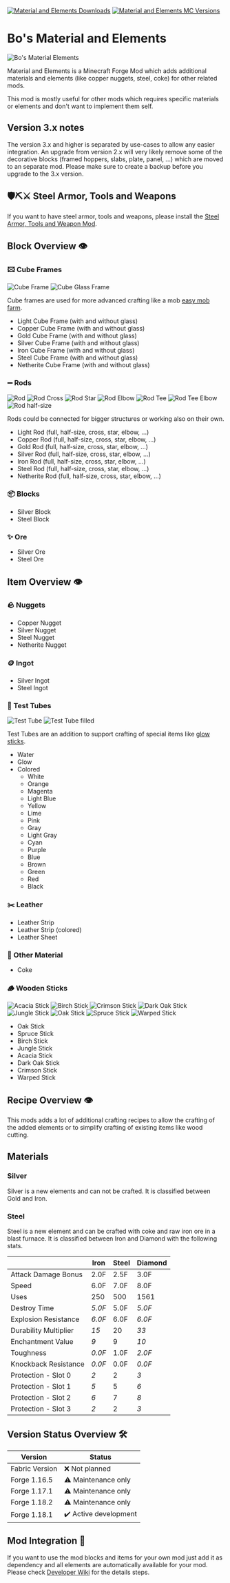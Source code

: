 [![Material and Elements Downloads](http://cf.way2muchnoise.eu/full_material-elements_downloads.svg)](https://www.curseforge.com/minecraft/mc-mods/material-elements)
[![Material and Elements MC Versions](http://cf.way2muchnoise.eu/versions/Minecraft_material-elements_all.svg)](https://www.curseforge.com/minecraft/mc-mods/material-elements)

# Bo's Material and Elements

![Bo's Material Elements][logo]

Material and Elements is a Minecraft Forge Mod which adds additional materials and elements (like copper nuggets, steel, coke) for other related mods.

This mod is mostly useful for other mods which requires specific materials or elements and don't want to implement them self.

## Version 3.x notes

The version 3.x and higher is separated by use-cases to allow any easier integration.
An upgrade from version 2.x will very likely remove some of the decorative blocks (framed hoppers, slabs, plate, panel, ...) which are moved to an separate mod.
Please make sure to create a backup before you upgrade to the 3.x version.

## 🛡️⛏️⚔️ Steel Armor, Tools and Weapons

If you want to have steel armor, tools and weapons, please install the [Steel Armor, Tools and Weapon Mod][steel-armor-tools-and-weapons].

## Block Overview 👁️

### 🖾 Cube Frames

![Cube Frame][cube_frame] ![Cube Glass Frame][cube_glass_frame]

Cube frames are used for more advanced crafting like a mob [easy mob farm][easy-mob-farm].

- Light Cube Frame (with and without glass)
- Copper Cube Frame (with and without glass)
- Gold Cube Frame (with and without glass)
- Silver Cube Frame (with and without glass)
- Iron Cube Frame (with and without glass)
- Steel Cube Frame (with and without glass)
- Netherite Cube Frame (with and without glass)

### ➖ Rods

![Rod][rod] ![Rod Cross][rod_cross] ![Rod Star][rod_star] ![Rod Elbow][rod_elbow] ![Rod Tee][rod_tee] ![Rod Tee Elbow][rod_tee_elbow] ![Rod half-size][rod_half_size]

Rods could be connected for bigger structures or working also on their own.

- Light Rod (full, half-size, cross, star, elbow, ...)
- Copper Rod (full, half-size, cross, star, elbow, ...)
- Gold Rod (full, half-size, cross, star, elbow, ...)
- Silver Rod (full, half-size, cross, star, elbow, ...)
- Iron Rod (full, half-size, cross, star, elbow, ...)
- Steel Rod (full, half-size, cross, star, elbow, ...)
- Netherite Rod (full, half-size, cross, star, elbow, ...)

### 📦 Blocks

- Silver Block
- Steel Block

### ✨ Ore

- Silver Ore
- Steel Ore

## Item Overview 👁️

### 🪨 Nuggets

- Copper Nugget
- Silver Nugget
- Steel Nugget
- Netherite Nugget

### 🪙 Ingot

- Silver Ingot
- Steel Ingot

### 🧪 Test Tubes

![Test Tube][test_tube] ![Test Tube filled][test_tube_filled]

Test Tubes are an addition to support crafting of special items like [glow sticks][glow-sticks].

- Water
- Glow
- Colored
  - White
  - Orange
  - Magenta
  - Light Blue
  - Yellow
  - Lime
  - Pink
  - Gray
  - Light Gray
  - Cyan
  - Purple
  - Blue
  - Brown
  - Green
  - Red
  - Black

### ✂️ Leather

- Leather Strip
- Leather Strip (colored)
- Leather Sheet

### 🔭 Other Material

- Coke

### 🪵 Wooden Sticks

![Acacia Stick][acacia_stick] ![Birch Stick][birch_stick] ![Crimson Stick][crimson_stick] ![Dark Oak Stick][dark_oak_stick] ![Jungle Stick][jungle_stick] ![Oak Stick][oak_stick] ![Spruce Stick][spruce_stick] ![Warped Stick][warped_stick]

- Oak Stick
- Spruce Stick
- Birch Stick
- Jungle Stick
- Acacia Stick
- Dark Oak Stick
- Crimson Stick
- Warped Stick

## Recipe Overview 👁️

This mods adds a lot of additional crafting recipes to allow the crafting of the added elements or to simplify crafting of existing items like wood cutting.

## Materials

### Silver

Silver is a new elements and can not be crafted.
It is classified between Gold and Iron.

### Steel

Steel is a new element and can be crafted with coke and raw iron ore in a blast furnace.
It is classified between Iron and Diamond with the following stats.

|                       | Iron   | Steel | Diamond |
| --------------------- | ------ | ----- | ------- |
| Attack Damage Bonus   | 2.0F   | 2.5F  | 3.0F    |
| Speed                 | 6.0F   | 7.0F  | 8.0F    |
| Uses                  | 250    | 500   | 1561    |
| Destroy Time          | _5.0F_ | 5.0F  | _5.0F_  |
| Explosion Resistance  | _6.0F_ | 6.0F  | _6.0F_  |
| Durability Multiplier | _15_   | 20    | _33_    |
| Enchantment Value     | _9_    | 9     | _10_    |
| Toughness             | _0.0F_ | 1.0F  | _2.0F_  |
| Knockback Resistance  | _0.0F_ | 0.0F  | _0.0F_  |
| Protection - Slot 0   | _2_    | 2     | _3_     |
| Protection - Slot 1   | _5_    | 5     | _6_     |
| Protection - Slot 2   | _6_    | 7     | _8_     |
| Protection - Slot 3   | _2_    | 2     | _3_     |

## Version Status Overview 🛠️

| Version        | Status                |
| -------------- | --------------------- |
| Fabric Version | ❌ Not planned        |
| Forge 1.16.5   | ⚠️ Maintenance only   |
| Forge 1.17.1   | ⚠️ Maintenance only   |
| Forge 1.18.2   | ⚠️ Maintenance only   |
| Forge 1.18.1   | ✔️ Active development |

## Mod Integration 🚀

If you want to use the mod blocks and items for your own mod just add it as dependency and all elements are automatically available for your mod.
Please check [Developer Wiki][dev-wiki] for the details steps.

[acacia_stick]: examples/item/small/acacia_stick.png
[birch_stick]: examples/item/small/birch_stick.png
[crimson_stick]: examples/item/small/crimson_stick.png
[cube_frame]: examples/block/small/cube_frame.png
[cube_glass_frame]: examples/block/small/cube_glass_frame.png
[dark_oak_stick]: examples/item/small/dark_oak_stick.png
[dev-wiki]: https://github.com/MarkusBordihn/BOs-Material-Elements/wiki
[easy-mob-farm]: https://www.curseforge.com/minecraft/mc-mods/easy-mob-farm
[glow-sticks]: https://www.curseforge.com/minecraft/mc-mods/glow-sticks
[jungle_stick]: examples/item/small/jungle_stick.png
[logo]: examples/material-elements.gif
[oak_stick]: examples/item/small/oak_stick.png
[rod]: examples/block/small/rod.png
[rod_cross]: examples/block/small/rod_cross.png
[rod_elbow]: examples/block/small/rod_elbow.png
[rod_half_size]: examples/block/small/rod_half_size.png
[rod_star]: examples/block/small/rod_star.png
[rod_tee]: examples/block/small/rod_tee.png
[rod_tee_elbow]: examples/block/small/rod_tee_elbow.png
[spruce_stick]: examples/item/small/spruce_stick.png
[steel-armor-tools-and-weapons]: https://www.curseforge.com/minecraft/mc-mods/steel-armor-tools-and-weapons
[test_tube]: examples/item/small/test_tube.png
[test_tube_filled]: examples/item/small/test_tube_filled.png
[warped_stick]: examples/item/small/warped_stick.png

